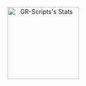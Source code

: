 <div class="badges-githubstats">
  <p align="center">
    <img src="https://github-readme-stats.vercel.app/api?username=GR-Scripts&theme=midnight-purple&show_icons=true&hide_border=true&count_private=true" alt="GR-Scripts's Stats" height="165">
    <img src="https://github-readme-stats.vercel.app/api/top-langs/?username=GR-Scripts&theme=radical&hide_border=false&include_all_commits=true&count_private=true&layout=compact
  </p>
</div>
